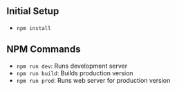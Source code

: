 ## Initial Setup

* `npm install`

## NPM Commands

* `npm run dev`: Runs development server
* `npm run build`: Builds production version
* `npm run prod`: Runs web server for production version
